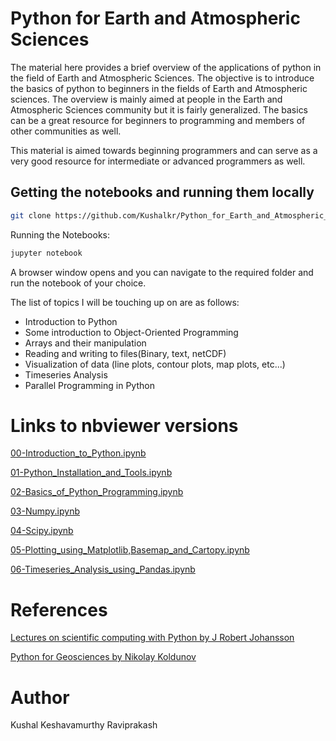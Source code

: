 # Python for Earth and Atmospheric Sciences

The material here provides a brief overview of the applications of python in the field of Earth and Atmospheric
Sciences. The objective is to introduce the basics of python to beginners in
the fields of Earth and Atmospheric sciences. The overview is mainly aimed at
people in the Earth and Atmospheric Sciences community but it is fairly
generalized. The basics can be a great resource for beginners to programming and members of other communities as well.

This material is aimed towards beginning programmers and can serve as a very good resource for intermediate or advanced programmers as well.

## Getting the notebooks and running them locally
```bash
git clone https://github.com/Kushalkr/Python_for_Earth_and_Atmospheric_Sciences.git
```
Running the Notebooks:
```bash
jupyter notebook
```
A browser window opens and you can navigate to the required folder and run the notebook of your choice.

The list of topics I will be touching up on are as follows:

* Introduction to Python
* Some introduction to Object-Oriented Programming
* Arrays and their manipulation
* Reading and writing to files(Binary, text, netCDF)
* Visualization of data (line plots, contour plots, map plots, etc...)
* Timeseries Analysis
* Parallel Programming in Python

# Links to nbviewer versions
[00-Introduction_to_Python.ipynb](http://nbviewer.jupyter.org/github/Kushalkr/Python_for_Earth_and_Atmospheric_Sciences/blob/master/00-Introduction_to_Python.ipynb)

[01-Python_Installation_and_Tools.ipynb](http://nbviewer.jupyter.org/github/Kushalkr/Python_for_Earth_and_Atmospheric_Sciences/blob/master/01-Python_Installation_and_Tools.ipynb)

[02-Basics_of_Python_Programming.ipynb](http://nbviewer.jupyter.org/github/Kushalkr/Python_for_Earth_and_Atmospheric_Sciences/blob/master/02-Basics_of_Python_Programming.ipynb)

[03-Numpy.ipynb](http://nbviewer.jupyter.org/github/Kushalkr/Python_for_Earth_and_Atmospheric_Sciences/blob/master/03-Numpy.ipynb)

[04-Scipy.ipynb](http://nbviewer.jupyter.org/github/Kushalkr/Python_for_Earth_and_Atmospheric_Sciences/blob/master/04-Scipy.ipynb)

[05-Plotting_using_Matplotlib,Basemap_and_Cartopy.ipynb](http://nbviewer.jupyter.org/github/Kushalkr/Python_for_Earth_and_Atmospheric_Sciences/blob/master/05-Plotting_using_Matplotlib%2CBasemap_and_Cartopy.ipynb)

[06-Timeseries_Analysis_using_Pandas.ipynb](http://nbviewer.jupyter.org/github/Kushalkr/Python_for_Earth_and_Atmospheric_Sciences/blob/master/06-Timeseries_Analysis_using_Pandas.ipynb)

# References

[Lectures on scientific computing with Python by J Robert Johansson](http://jrjohansson.github.io/computing.html)

[Python for Geosciences by Nikolay Koldunov](https://github.com/koldunovn/python_for_geosciences)


# Author

Kushal Keshavamurthy Raviprakash
